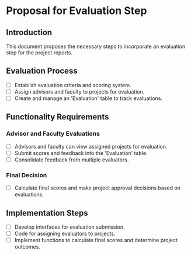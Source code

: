 
# Proposal for Evaluation Step

## Introduction
This document proposes the necessary steps to incorporate an evaluation step for the project reports.

## Evaluation Process
- [ ] Establish evaluation criteria and scoring system.
- [ ] Assign advisors and faculty to projects for evaluation.
- [ ] Create and manage an 'Evaluation' table to track evaluations.

## Functionality Requirements
### Advisor and Faculty Evaluations
- [ ] Advisors and faculty can view assigned projects for evaluation.
- [ ] Submit scores and feedback into the 'Evaluation' table.
- [ ] Consolidate feedback from multiple evaluators.

### Final Decision
- [ ] Calculate final scores and make project approval decisions based on evaluations.

## Implementation Steps
- [ ] Develop interfaces for evaluation submission.
- [ ] Code for assigning evaluators to projects.
- [ ] Implement functions to calculate final scores and determine project outcomes.
